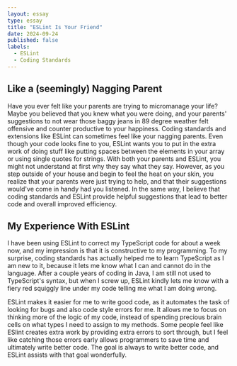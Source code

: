 ```yaml
---
layout: essay
type: essay
title: "ESLint Is Your Friend"
date: 2024-09-24
published: false
labels:
  - ESLint
  - Coding Standards
---
```


## Like a (seemingly) Nagging Parent
Have you ever felt like your parents are trying to micromanage your life? Maybe you believed that you knew what you were doing, and your parents' suggestions to not wear those baggy jeans in 89 degree weather felt offensive and counter productive to your happiness. Coding standards and extensions like ESLint can sometimes feel like your nagging parents. Even though your code looks fine to you, ESLint wants you to put in the extra work of doing stuff like putting spaces between the elements in your array or using single quotes for strings. With both your parents and ESLint, you might not understand at first why they say what they say. However, as you step outside of your house and begin to feel the heat on your skin, you realize that your parents were just trying to help, and that their suggestions would've come in handy had you listened. In the same way, I believe that coding standards and ESLint provide helpful suggestions that lead to better code and overall improved efficiency. 

## My Experience With ESLint
I have been using ESLint to correct my TypeScript code for about a week now, and my impression is that it is constructive to my programming. To my surprise, coding standards has actually helped me to learn TypeScript as I am new to it, because it lets me know what I can and cannot do in the language. After a couple years of coding in Java, I am still not used to TypeScript's syntax, but when I screw up, ESLint kindly lets me know with a fiery red squiggly line under my code telling me what I am doing wrong. 

ESLint makes it easier for me to write good code, as it automates the task of looking for bugs and also code style errors for me. It allows me to focus on thinking more of the logic of my code, instead of spending precious brain cells on what types I need to assign to my methods. Some people feel like ESlint creates extra work by providing extra errors to sort through, but I feel like catching those errors early allows programmers to save time and ultimately write better code. The goal is always to write better code, and ESLint assists with that goal wonderfully. 
